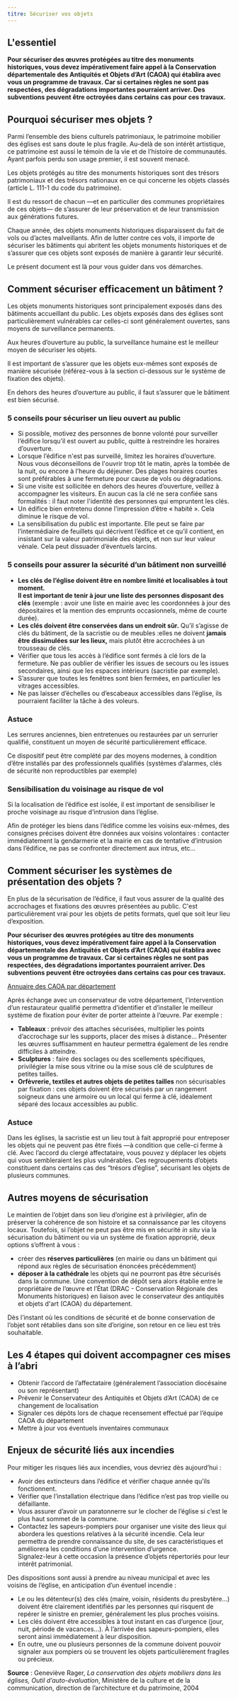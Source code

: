 ```yaml
---
titre: Sécuriser vos objets
---
```


## L'essentiel

**Pour sécuriser des œuvres protégées au titre des monuments historiques, vous devez impérativement faire appel à la Conservation départementale des Antiquités et Objets d’Art (CAOA) qui établira avec vous un programme de travaux. Car si certaines règles ne sont pas respectées, des dégradations importantes pourraient arriver. Des subventions peuvent être octroyées dans certains cas pour ces travaux.**

## Pourquoi sécuriser mes objets ?

Parmi l’ensemble des biens culturels patrimoniaux, le patrimoine mobilier des églises est sans doute le plus fragile. Au-delà de son intérêt artistique, ce patrimoine est aussi le témoin de la vie et de l’histoire de communautés. Ayant parfois perdu son usage premier, il est souvent menacé.

Les objets protégés au titre des monuments historiques sont des trésors patrimoniaux et des trésors nationaux en ce qui concerne les objets classés (article L. 111-1 du code du patrimoine).

Il est du ressort de chacun —et en particulier des communes propriétaires de ces objets— de s’assurer de leur préservation et de leur transmission aux générations futures.

Chaque année, des objets monuments historiques disparaissent du fait de vols ou d’actes malveillants. Afin de lutter contre ces vols, il importe de sécuriser les bâtiments qui abritent les objets monuments historiques et de s’assurer que ces objets sont exposés de manière à garantir leur sécurité.

Le présent document est là pour vous guider dans vos démarches.

## Comment sécuriser efficacement un bâtiment ?

Les objets monuments historiques sont principalement exposés dans des bâtiments accueillant du public. Les objets exposés dans des églises sont particulièrement vulnérables car celles-ci sont généralement ouvertes, sans moyens de surveillance permanents.

Aux heures d’ouverture au public, la surveillance humaine est le meilleur moyen de sécuriser les objets.

Il est important de s’assurer que les objets eux-mêmes sont exposés de manière sécurisée (référez-vous à la section ci-dessous sur le système de fixation des objets).

En dehors des heures d’ouverture au public, il faut s’assurer que le bâtiment est bien sécurisé.

### 5 conseils pour sécuriser un lieu ouvert au public

* Si possible, motivez des personnes de bonne volonté pour surveiller l’édifice lorsqu’il est ouvert au public, quitte à restreindre les horaires d’ouverture.
* Lorsque l’édifice n'est pas surveillé, limitez les horaires d’ouverture. Nous vous déconseillons de l'ouvrir trop tôt le matin, après la tombée de la nuit, ou encore à l’heure du déjeuner. Des plages horaires courtes sont préférables à une fermeture pour cause de vols ou dégradations.
* Si une visite est sollicitée en dehors des heures d’ouverture, veillez à accompagner les visiteurs. En aucun cas la clé ne sera confiée sans formalités : il faut noter l'identité des personnes qui empruntent les clés.
* Un édifice bien entretenu donne l’impression d’être « habité ». Cela diminue le risque de vol.
* La sensibilisation du public est importante. Elle peut se faire par l’intermédiaire de feuillets qui décrivent l’édifice et ce qu’il contient, en insistant sur la valeur patrimoniale des objets, et non sur leur valeur vénale. Cela peut dissuader d’éventuels larcins.

### 5 conseils pour assurer la sécurité d’un bâtiment non surveillé

* **Les clés de l’église doivent être en nombre limité et localisables à tout moment.\
  Il est important de tenir à jour une liste des personnes disposant des clés** (exemple : avoir une liste en mairie avec les coordonnées à jour des dépositaires et la mention des emprunts occasionnels, même de courte durée).
* **Les clés doivent être conservées dans un endroit sûr.** Qu’il s’agisse de clés du bâtiment, de la sacristie ou de meubles :elles ne doivent **jamais être dissimulées sur les lieux,** mais plutôt être accrochées à un trousseau de clés.
* Vérifier que tous les accès à l’édifice sont fermés à clé lors de la fermeture. Ne pas oublier de vérifier les issues de secours ou les issues secondaires, ainsi que les espaces intérieurs (sacristie par exemple).
* S’assurer que toutes les fenêtres sont bien fermées, en particulier les vitrages accessibles.
* Ne pas laisser d’échelles ou d’escabeaux accessibles dans l’église, ils pourraient faciliter la tâche à des voleurs.

### Astuce

Les serrures anciennes, bien entretenues ou restaurées par un serrurier qualifié, constituent un moyen de sécurité particulièrement efficace.

Ce dispositif peut être complété par des moyens modernes, à condition d’être installés par des professionnels qualifiés (systèmes d’alarmes, clés de sécurité non reproductibles par exemple)

### Sensibilisation du voisinage au risque de vol

Si la localisation de l’édifice est isolée, il est important de sensibiliser le proche voisinage au risque d’intrusion dans l’église.

Afin de protéger les biens dans l’édifice comme les voisins eux-mêmes, des consignes précises doivent être données aux voisins volontaires : contacter immédiatement la gendarmerie et la mairie en cas de tentative d’intrusion dans l’édifice, ne pas se confronter directement aux intrus, etc…

## Comment sécuriser les systèmes de présentation des objets ?

En plus de la sécurisation de l’édifice, il faut vous assurer de la qualité des accrochages et fixations des œuvres présentées au public. C'est particulièrement vrai pour les objets de petits formats, quel que soit leur lieu d’exposition.

**Pour sécuriser des œuvres protégées au titre des monuments historiques, vous devez impérativement faire appel à la Conservation départementale des Antiquités et Objets d’Art (CAOA) qui établira avec vous un programme de travaux. Car si certaines règles ne sont pas respectées, des dégradations importantes pourraient arriver. Des subventions peuvent être octroyées dans certains cas pour ces travaux.**

[Annuaire des CAOA par département](https://caoa.fr/wp-content/telechargement/2024-04-25-annuaire-CAOA-CDAOA.pdf)

Après échange avec un conservateur de votre département, l’intervention d’un restaurateur qualifié permettra d’identifier et d’installer le meilleur système de fixation pour éviter de porter atteinte à l’œuvre. Par exemple :

* **Tableaux** : prévoir des attaches sécurisées, multiplier les points d’accrochage sur les supports, placer des mises à distance… Présenter les œuvres suffisamment en hauteur permettra également de les rendre difficiles à atteindre.
* **Sculptures** : faire des soclages ou des scellements spécifiques, privilégier la mise sous vitrine ou la mise sous clé de sculptures de petites tailles.
* **Orfèvrerie, textiles et autres objets de petites tailles** non sécurisables par fixation : ces objets doivent être sécurisés par un rangement soigneux dans une armoire ou un local qui ferme à clé, idéalement séparé des locaux accessibles au public.

### Astuce

Dans les églises, la sacristie est un lieu tout à fait approprié pour entreposer les objets qui ne peuvent pas être fixés —à condition que celle-ci ferme à clé.
Avec l’accord du clergé affectataire, vous pouvez y déplacer les objets qui vous sembleraient les plus vulnérables.
Ces regroupements d’objets constituent dans certains cas des “trésors d’église”, sécurisant les objets de plusieurs communes.

## Autres moyens de sécurisation

Le maintien de l’objet dans son lieu d’origine est à privilégier, afin de préserver la cohérence de son histoire et sa connaissance par les citoyens locaux.
Toutefois, si l’objet ne peut pas être mis en sécurité *in situ* via la sécurisation du bâtiment ou via un système de fixation approprié, deux options s’offrent à vous :

* créer des **réserves particulières** (en mairie ou dans un bâtiment qui répond aux règles de sécurisation énoncées précédemment)
* **déposer à la cathédrale** les objets qui ne pourront pas être sécurisés dans la commune. Une convention de dépôt sera alors établie entre le propriétaire de l’œuvre et l’État (DRAC - Conservation Régionale des Monuments historiques) en liaison avec le conservateur des antiquités et objets d'art (CAOA) du département.

Dès l’instant où les conditions de sécurité et de bonne conservation de l’objet sont rétablies dans son site d’origine, son retour en ce lieu est très souhaitable.

## Les 4 étapes qui doivent accompagner ces mises à l’abri

* Obtenir l’accord de l’affectataire (généralement l’association diocésaine ou son représentant)
* Prévenir le Conservateur des Antiquités et Objets d’Art (CAOA) de ce changement de localisation
* Signaler ces dépôts lors de chaque recensement effectué par l’équipe CAOA du département
* Mettre à jour vos éventuels inventaires communaux

## Enjeux de sécurité liés aux incendies

Pour mitiger les risques liés aux incendies, vous devriez dès aujourd’hui :

* Avoir des extincteurs dans l’édifice et vérifier chaque année qu’ils fonctionnent.
* Vérifier que l’installation électrique dans l’édifice n’est pas trop vieille ou défaillante.
* Vous assurer d’avoir un paratonnerre sur le clocher de l’église si c’est le plus haut sommet de la commune.
* Contactez les sapeurs-pompiers pour organiser une visite des lieux qui abordera les questions relatives à la sécurité incendie. Cela leur permettra de prendre connaissance du site, de ses caractéristiques et améliorera les conditions d’une intervention d’urgence.\
  Signalez-leur à cette occasion la présence d’objets répertoriés pour leur intérêt patrimonial.

Des dispositions sont aussi à prendre au niveau municipal et avec les voisins de l’église, en anticipation d’un éventuel incendie :

* Le ou les détenteur(s) des clés (maire, voisin, résidents du presbytère…) doivent être clairement identifiés par les personnes qui risquent de repérer le sinistre en premier, généralement les plus proches voisins.
* Les clés doivent être accessibles à tout instant en cas d’urgence (jour, nuit, période de vacances…). À l’arrivée des sapeurs-pompiers, elles seront ainsi immédiatement à leur disposition.
* En outre, une ou plusieurs personnes de la commune doivent pouvoir signaler aux pompiers où se trouvent les objets particulièrement fragiles ou précieux.

**Source** : Geneviève Rager, *La conservation des objets mobiliers dans les églises, Outil d’auto-évaluation*, Ministère de la culture et de la communication, direction de l’architecture et du patrimoine, 2004
